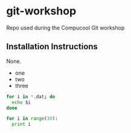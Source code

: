 # git-workshop
Repo used during the Compucool Git workshop

## Installation Instructions

None.

- one
- two 
- three

```bash
for i in *.dat; do
  echo $i
done
```

```python
for i in range(10):
  print i
```
